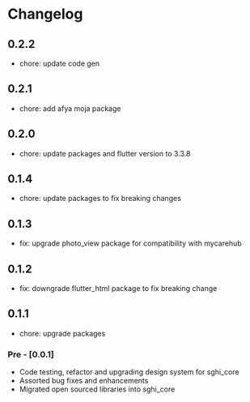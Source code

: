 # Changelog

## 0.2.2

- chore: update code gen

## 0.2.1

- chore: add afya moja package

## 0.2.0

- chore: update packages and flutter version to 3.3.8

## 0.1.4

- chore: update packages to fix breaking changes
  
## 0.1.3

- fix: upgrade photo_view package for compatibility with mycarehub

## 0.1.2

- fix: downgrade flutter_html package to fix breaking change

## 0.1.1

- chore: upgrade packages

### Pre - [0.0.1]

- Code testing, refactor and upgrading design system for sghi_core
- Assorted bug fixes and enhancements
- Migrated open sourced libraries into sghi_core
